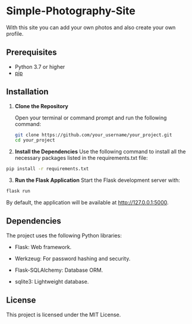 # Simple-Photography-Site

With this site you can add your own photos and also create your own profile.

## Prerequisites

- Python 3.7 or higher
- [pip](https://pip.pypa.io/)


## Installation

1. **Clone the Repository**

   Open your terminal or command prompt and run the following command:

   ```bash
   git clone https://github.com/your_username/your_project.git
   cd your_project
   ```

2. **Install the Dependencies**
  Use the following command to install all the necessary packages listed in the requirements.txt file:
  ```bash
  pip install -r requirements.txt
   ```

3. **Run the Flask Application**
  Start the Flask development server with:
  ```bash
  flask run
   ```
  By default, the application will be available at http://127.0.0.1:5000.
   

## Dependencies

The project uses the following Python libraries:

- Flask: Web framework.

- Werkzeug: For password hashing and security.

- Flask-SQLAlchemy: Database ORM.

- sqlite3: Lightweight database.

## License

This project is licensed under the MIT License.
